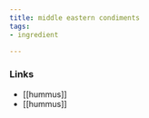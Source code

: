 ```yaml
---
title: middle eastern condiments
tags:
- ingredient

---
```



### Links

* [[hummus]]
* [[hummus]]
